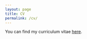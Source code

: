 ```yaml
---
layout: page
title: CV
permalink: /cv/
---
```


You can find my curriculum vitae <a href="https://www.dropbox.com/s/qxks9yltxbgtj0j/CV_ElisaWirsching.pdf?dl=0">here</a>.
